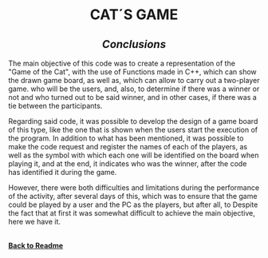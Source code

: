 # <div align="center"> **CAT´S GAME**

## <div align="center"> ***Conclusions***

The main objective of this code was to create a representation of the "Game of the Cat", with the use of Functions made in C++, which can show the drawn game board, as well as, which can allow to carry out a two-player game. who will be the users, and, also, to determine if there was a winner or not and who turned out to be said winner, and in other cases, if there was a tie between the participants.

Regarding said code, it was possible to develop the design of a game board of this type, like the one that is shown when the users start the execution of the program. In addition to what has been mentioned, it was possible to make the code request and register the names of each of the players, as well as the symbol with which each one will be identified on the board when playing it, and at the end, it indicates who was the winner, after the code has identified it during the game.

However, there were both difficulties and limitations during the performance of the activity, after several days of this, which was to ensure that the game could be played by a user and the PC as the players, but after all, to Despite the fact that at first it was somewhat difficult to achieve the main objective, here we have it.
<br><br>



[**Back to Readme**](https://github.com/UP210419/UP210419_CPP/blob/main/U3/Readme.md) 